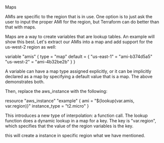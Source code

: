 Maps


AMIs are specific to the region that is in use. One option is to just ask the user to input the proper AMI for the region, but Terraform can do better than that with maps.


Maps are a way to create variables that are lookup tables. An example will show this best. Let's extract our AMIs into a map and add support for the us-west-2 region as well:


variable "amis" {
  type = "map"
  default = {
    "us-east-1" = "ami-b374d5a5"
    "us-west-2" = "ami-4b32be2b"
  }
}


A variable can have a map type assigned explicitly, or it can be implicitly declared as a map by specifying a default value that is a map. The above demonstrates both.


Then, replace the aws_instance with the following:


resource "aws_instance" "example" {
  ami           = "${lookup(var.amis, var.region)}"
  instance_type = "t2.micro"
}


This introduces a new type of interpolation: a function call. The lookup function does a dynamic lookup in a map for a key. The key is "var.region", which specifies that the value of the region variables is the key.


this will create a instance in specific region what we have mentioned.
